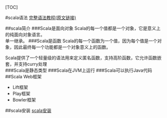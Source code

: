 [TOC]

#scala语法
[完整语法教程(原文链接)](http://www.yiibai.com/scala/)

##scala简介
###Scala是面向对象
Scala的每一个值都是一个对象，它是意义上的纯面向对象语言。  
单一继承。
###Scala是函数
Scala的每一个函数为一个值，因为每个值是一个对象，因此最终每一个功能都是一个对象意义上的函数。  

Scala提供了一个轻量级的语法用来定义匿名函数，支持高阶函数，它允许函数嵌套，并支持curry处理  
###Scala是静态类型
###Scala在JVM上运行
###Scala可以执行Java代码
##Scala Web框架
- Lift框架
- Play框架
- Bowler框架

##scala安装
[scala安装](../../03.linux/01.centos/06.常用工具配置/02.scala安装配置.md)
##